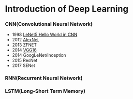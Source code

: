 # Introduction of Deep Learning

### CNN(Convolutional Neural Network)
* 1998 [LeNet5 Hello World in CNN](https://github.com/DonghaoQiao/Machine-Learning/blob/master/Deep%20Learning/Keras_LeNet5.py)
* 2012 [AlexNet](https://github.com/DonghaoQiao/Machine-Learning/blob/master/Deep%20Learning/Keras_AlexNet.py)
* 2013 ZFNET
* 2014 [VGG16](https://github.com/DonghaoQiao/Machine-Learning/blob/master/Deep%20Learning/Keras_VGG16.py)
* 2014 GoogLeNet/Inception
* 2015 ResNet
* 2017 SENet

### RNN(Recurrent Neural Network)


### LSTM(Long-Short Term Memory)
